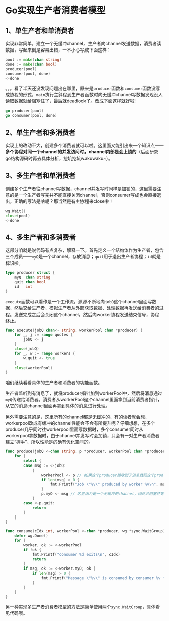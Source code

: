# Go实现生产者消费者模型

## 1、单生产者和单消费者

实现非常简单，建立一个无缓冲channel，生产者向channel发送数据，消费者读数据，写起来倒是容易出错，一不小心写成下面这样：
```go
pool := make(chan string)
done := make(chan bool)
producer(pool)
consumer(pool, done)
<-done
```
。。。看了半天还没发现问题出在哪里，原来是`producer`函数和`consumer`函数没写成协程的形式，`main`执行主斜程到生产者函数时向无缓冲channel写数据发现没人读取数据就给阻塞住了，最后就deadlock了。改成下面这样就好啦!
```go
go producer(pool)
go consumer(pool, done)
```

## 2、单生产者和多消费者

实现上的改动不大，创建多个消费者就可以啦。这里面又能引出来一个知识点——**多个协程对同一个channel的并发访问时，channel内部是会上锁的**（后面研究go结构源码时再去具体分析，挖坑挖坑wakuwaku~）。

## 3、多生产者和单消费者

创建多个生产者往channel写数据，channel并发写时同样是加锁的，这里需要注意的是一个生产者写完并不能直接关闭channel，否则consumer写成也会直接退出，正确的写法是啥呢？那当然是有主协程来close啦！
```go
wg.Wait()
close(pool)
<-done
```

## 4、多生产者和多消费者

这部分咱就是说代码有点复杂，解释一下。首先定义一个结构体作为生产者，包含三个成员——`myQ`是一个channel，存放消息；`quit`用于退出生产者协程；`id`就是标识啦。
```go
type producer struct {
	myQ  chan string
	quit chan bool
	id   int
}
```
`execute`函数可以看作是一个工作流，源源不断地向`jobQ`这个channel里面写数据，然后交给生产者，模拟生产者从外部获取数据、处理数据再发送给消费者的过程。发送完成之后会关闭这个channel。然后向worker协程发送结束信号，协程终止。
```go
func execute(jobQ chan<- string, workerPool chan *producer) {
	for _, j := range quotes {
		jobQ <- j
	}
	close(jobQ)
	for _, w := range workers {
		w.quit <- true
	}
	close(workerPool)
}
```
咱们继续看看具体的生产者和消费者的功能函数。

生产者监听到有消息了，就将producer指针加到workerPool中，然后将消息通过`myQ`传递给消费者。消费者从workerPool这个channel里面拿到当前消费者指针，从它的消息channel里面再拿到具体的消息进行处理。

另外需要注意的是，这里所有的channel都是无缓冲的，有的读者就会想，workerpool改成有缓冲的channel性能会不会有所提升呢？仔细想想，在多个producer几乎同时往workerpool里面写数据时，多个consumer同时从workerpool拿数据时，由于channel并发写时会加锁，只会有一对生产者消费者建立“握手”，所以性能是的确有优化空间的。

```go
func produce(jobQ <-chan string, p *producer, workerPool chan *producer) {
	for {
		select {
		case msg := <-jobQ:
			{
				workerPool <- p // 如果这个producer接收到了消息就把这个producer的指针加到workerpool里面，workerpool因为也是无缓冲的，因此也会阻塞等待消费者
				if len(msg) > 0 {
					fmt.Printf("Job \"%v\" produced by worker %v\n", msg, p.id)
				}
				p.myQ <- msg // 这里因为是一个无缓冲的channel，因此会阻塞住等待消费者来接受消息
			}
		case <-p.quit:
			return
		}
	}
}

func consume(cIdx int, workerPool <-chan *producer, wg *sync.WaitGroup) {
	defer wg.Done()
	for {
		worker, ok := <-workerPool
		if !ok {
			fmt.Printf("consumer %d exits\n", cIdx)
			return
		}
		if msg, ok := <-worker.myQ; ok {
			if len(msg) > 0 {
				fmt.Printf("Message \"%v\" is consumed by consumer %v from worker %v\n", msg, cIdx, worker.id)
			}
		}
	}
}

```
另一种实现多生产者消费者模型的方法是简单使用两个`sync.WaitGroup`，具体看见代码哦。 
